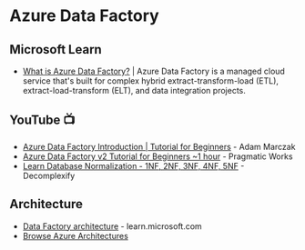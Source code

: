 # Azure Data Factory

## Microsoft Learn
* [What is Azure Data Factory?](https://learn.microsoft.com/en-us/azure/data-factory/introduction) | Azure Data Factory is a managed cloud service that's built for complex hybrid extract-transform-load (ETL), extract-load-transform (ELT), and data integration projects.


## YouTube 📺
* [Azure Data Factory Introduction | Tutorial for Beginners](https://www.youtube.com/playlist?list=PLGjZwEtPN7j8b9dPA0HrtJDptOB69B506) - Adam Marczak
* [Azure Data Factory v2 Tutorial for Beginners ~1 hour](https://youtu.be/hAkcXiXr0DE?si=gqjbxHfV-qXmsQEQ) - Pragmatic Works
* [Learn Database Normalization - 1NF, 2NF, 3NF, 4NF, 5NF](https://www.youtube.com/watch?v=GFQaEYEc8_8) - Decomplexify

## Architecture
* [Data Factory architecture](https://learn.microsoft.com/en-us/azure/data-factory/media/introduction/data-factory-visual-guide.png) - learn.microsoft.com
* [Browse Azure Architectures](https://learn.microsoft.com/en-us/azure/architecture/browse/?terms=data%20factory)
